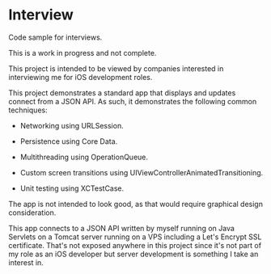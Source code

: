 # Interview
Code sample for interviews.


This is a work in progress and not complete.

This project is intended to be viewed by companies interested in interviewing me for iOS development roles. 

This project demonstrates a standard app that displays and updates connect from a JSON API. As such, it demonstrates the following common techniques:

- Networking using URLSession.

- Persistence using Core Data.

- Multithreading using OperationQueue. 

- Custom screen transitions using UIViewControllerAnimatedTransitioning. 

- Unit testing using XCTestCase.

The app is not intended to look good, as that would require graphical design consideration.

This app connects to a JSON API written by myself running on Java Servlets on a Tomcat server running on a VPS including a Let's Encrypt SSL certificate. That's not exposed anywhere in this project since it's not part of my role as an iOS developer but server development is something I take an interest in. 

